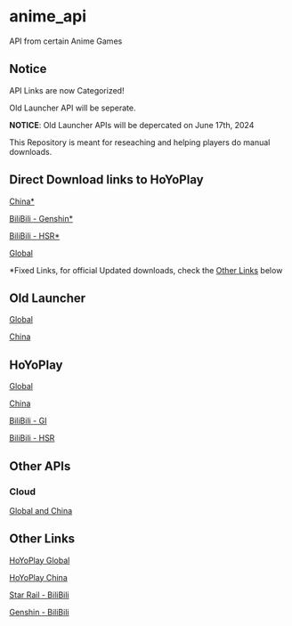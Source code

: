# anime_api #

API from certain Anime Games

## Notice ##

API Links are now Categorized!

Old Launcher API will be seperate.

**NOTICE**: Old Launcher APIs will be depercated on June 17th, 2024

This Repository is meant for reseaching and helping players do manual downloads.

## Direct Download links to HoYoPlay ##

[China*](https://hyp-webstatic.mihoyo.com/hyp-client/hyp_cn_setup_1.0.5.exe)

[BiliBili - Genshin*](https://pkg.biligame.com/games/yuanshen_setup_202405212026/697971/yuanshen_setup_202405212026.exe)

[BiliBili - HSR*](https://pkg.biligame.com/games/StarRail_setup_1.0.5/390774/StarRail_setup_1.0.5.exe)

[Global](https://sg-public-api.hoyoverse.com/event/download_porter/trace/hyp_global/hyphoyoverse/default)

*Fixed Links, for official Updated downloads, check the [Other Links](#other-links) below

## Old Launcher ##

[Global](./Old%20Launcher%20APIs/Global.md)

[China](./Old%20Launcher%20APIs/China.md)

## HoYoPlay ##

[Global](./HoYoPlay/Global.md)

[China](./HoYoPlay/China.md)

[BiliBili - GI](./HoYoPlay/BiliBili%20-%20Genshin.md)

[BiliBili - HSR](./HoYoPlay/BiliBili%20-%20Star%20Rail.md)

## Other APIs ##

### Cloud ###

[Global and China](./Cloud/APIs.md)

## Other Links ##

[HoYoPlay Global](https://hoyoplay.hoyoverse.com)

[HoYoPlay China](https://launcher.mihoyo.com)

[Star Rail - BiliBili](https://www.biligame.com/detail/?id=108586)

[Genshin - BiliBili](https://www.biligame.com/detail/?id=105667)

